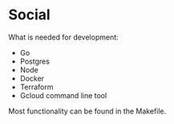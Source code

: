 # Social

What is needed for development:
  - Go
  - Postgres
  - Node
  - Docker
  - Terraform
  - Gcloud command line tool 

Most functionality can be found in the Makefile.
